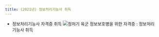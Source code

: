 ```yaml
---
title: (2021년) 정보처리기능사 취득
---
```



<!--more-->

- 정보처리기능사 자격증 취득
  ![정처기](정처기.jpg)
육군 정보보호병을 위한 자격증 : 정보처리기능사 취득
